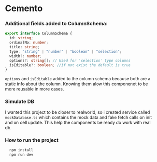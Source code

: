 # Cemento


### Additional fields added to ColumnSchema:

```ts
export interface ColumnSchema {
  id: string;
  ordinalNo: number;
  title: string;
  type: "string" | "number" | "boolean" | "selection";
  width?: number;
  options?: string[]; // Used for 'selection' type columns
  isEditable?: boolean; //if not exist the default is true
}
```
`options` and `isEditable` added to the column schema because both are a static info about the column.
Knowing them alow this componenet to be more reusable in more cases.

### Simulate DB
I wanted this project to be closer to realworld, so i created service called `mockDatabase.ts` which contains the mock data and fake fetch calls on init and on cell update.
This help the components be ready do work with real db.

### How to run the project
```bash
  npm install
  npm run dev
```
